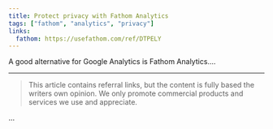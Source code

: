 ```yaml
---
title: Protect privacy with Fathom Analytics
tags: ["fathom", "analytics", "privacy"]
links:
  fathom: https://usefathom.com/ref/DTPELY
---
```


A good alternative for Google Analytics is Fathom Analytics....

---

> This article contains referral links, but the content is fully based the writers own opinion.
> We only promote commercial products and services we use and appreciate.

...
